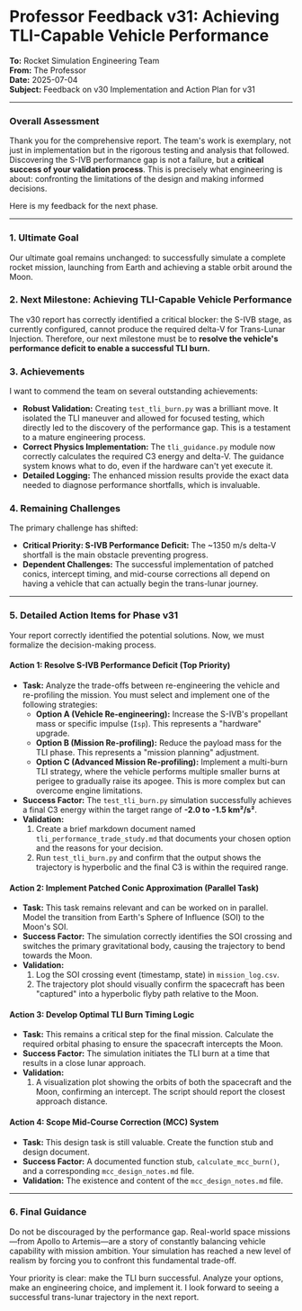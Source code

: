 # Professor Feedback v31: Achieving TLI-Capable Vehicle Performance

**To:** Rocket Simulation Engineering Team  
**From:** The Professor  
**Date:** 2025-07-04  
**Subject:** Feedback on v30 Implementation and Action Plan for v31

---

### **Overall Assessment**

Thank you for the comprehensive report. The team's work is exemplary, not just in implementation but in the rigorous testing and analysis that followed. Discovering the S-IVB performance gap is not a failure, but a **critical success of your validation process**. This is precisely what engineering is about: confronting the limitations of the design and making informed decisions.

Here is my feedback for the next phase.

---

### **1. Ultimate Goal**

Our ultimate goal remains unchanged: to successfully simulate a complete rocket mission, launching from Earth and achieving a stable orbit around the Moon.

### **2. Next Milestone: Achieving TLI-Capable Vehicle Performance**

The v30 report has correctly identified a critical blocker: the S-IVB stage, as currently configured, cannot produce the required delta-V for Trans-Lunar Injection. Therefore, our next milestone must be to **resolve the vehicle's performance deficit to enable a successful TLI burn.**

### **3. Achievements**

I want to commend the team on several outstanding achievements:

-   **Robust Validation:** Creating `test_tli_burn.py` was a brilliant move. It isolated the TLI maneuver and allowed for focused testing, which directly led to the discovery of the performance gap. This is a testament to a mature engineering process.
-   **Correct Physics Implementation:** The `tli_guidance.py` module now correctly calculates the required C3 energy and delta-V. The guidance system knows what to do, even if the hardware can't yet execute it.
-   **Detailed Logging:** The enhanced mission results provide the exact data needed to diagnose performance shortfalls, which is invaluable.

### **4. Remaining Challenges**

The primary challenge has shifted:

-   **Critical Priority: S-IVB Performance Deficit:** The ~1350 m/s delta-V shortfall is the main obstacle preventing progress.
-   **Dependent Challenges:** The successful implementation of patched conics, intercept timing, and mid-course corrections all depend on having a vehicle that can actually begin the trans-lunar journey.

---

### **5. Detailed Action Items for Phase v31**

Your report correctly identified the potential solutions. Now, we must formalize the decision-making process.

#### **Action 1: Resolve S-IVB Performance Deficit (Top Priority)**

-   **Task:** Analyze the trade-offs between re-engineering the vehicle and re-profiling the mission. You must select and implement one of the following strategies:
    -   **Option A (Vehicle Re-engineering):** Increase the S-IVB's propellant mass or specific impulse (`Isp`). This represents a "hardware" upgrade.
    -   **Option B (Mission Re-profiling):** Reduce the payload mass for the TLI phase. This represents a "mission planning" adjustment.
    -   **Option C (Advanced Mission Re-profiling):** Implement a multi-burn TLI strategy, where the vehicle performs multiple smaller burns at perigee to gradually raise its apogee. This is more complex but can overcome engine limitations.
-   **Success Factor:** The `test_tli_burn.py` simulation successfully achieves a final C3 energy within the target range of **-2.0 to -1.5 km²/s²**.
-   **Validation:**
    1.  Create a brief markdown document named `tli_performance_trade_study.md` that documents your chosen option and the reasons for your decision.
    2.  Run `test_tli_burn.py` and confirm that the output shows the trajectory is hyperbolic and the final C3 is within the required range.

#### **Action 2: Implement Patched Conic Approximation (Parallel Task)**

-   **Task:** This task remains relevant and can be worked on in parallel. Model the transition from Earth's Sphere of Influence (SOI) to the Moon's SOI.
-   **Success Factor:** The simulation correctly identifies the SOI crossing and switches the primary gravitational body, causing the trajectory to bend towards the Moon.
-   **Validation:**
    1.  Log the SOI crossing event (timestamp, state) in `mission_log.csv`.
    2.  The trajectory plot should visually confirm the spacecraft has been "captured" into a hyperbolic flyby path relative to the Moon.

#### **Action 3: Develop Optimal TLI Burn Timing Logic**

-   **Task:** This remains a critical step for the final mission. Calculate the required orbital phasing to ensure the spacecraft intercepts the Moon.
-   **Success Factor:** The simulation initiates the TLI burn at a time that results in a close lunar approach.
-   **Validation:**
    1.  A visualization plot showing the orbits of both the spacecraft and the Moon, confirming an intercept. The script should report the closest approach distance.

#### **Action 4: Scope Mid-Course Correction (MCC) System**

-   **Task:** This design task is still valuable. Create the function stub and design document.
-   **Success Factor:** A documented function stub, `calculate_mcc_burn()`, and a corresponding `mcc_design_notes.md` file.
-   **Validation:** The existence and content of the `mcc_design_notes.md` file.

---

### **6. Final Guidance**

Do not be discouraged by the performance gap. Real-world space missions—from Apollo to Artemis—are a story of constantly balancing vehicle capability with mission ambition. Your simulation has reached a new level of realism by forcing you to confront this fundamental trade-off.

Your priority is clear: make the TLI burn successful. Analyze your options, make an engineering choice, and implement it. I look forward to seeing a successful trans-lunar trajectory in the next report.
